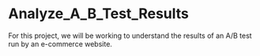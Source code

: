 # Analyze_A_B_Test_Results
For this project, we will be working to understand the results of an A/B test run by an e-commerce website. 
